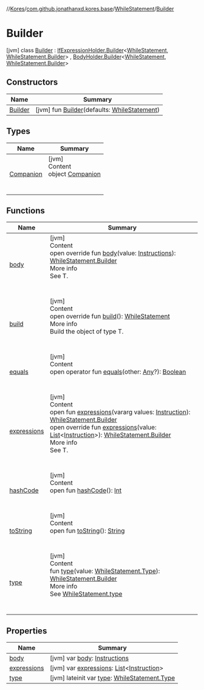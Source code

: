 //[Kores](../../../index.md)/[com.github.jonathanxd.kores.base](../../index.md)/[WhileStatement](../index.md)/[Builder](index.md)



# Builder  
 [jvm] class [Builder](index.md) : [IfExpressionHolder.Builder](../../-if-expression-holder/-builder/index.md)<[WhileStatement](../index.md), [WhileStatement.Builder](index.md)> , [BodyHolder.Builder](../../-body-holder/-builder/index.md)<[WhileStatement](../index.md), [WhileStatement.Builder](index.md)>    


## Constructors  
  
|  Name|  Summary| 
|---|---|
| <a name="com.github.jonathanxd.kores.base/WhileStatement.Builder/Builder/#com.github.jonathanxd.kores.base.WhileStatement/PointingToDeclaration/"></a>[Builder](-builder.md)| <a name="com.github.jonathanxd.kores.base/WhileStatement.Builder/Builder/#com.github.jonathanxd.kores.base.WhileStatement/PointingToDeclaration/"></a> [jvm] fun [Builder](-builder.md)(defaults: [WhileStatement](../index.md))   <br>


## Types  
  
|  Name|  Summary| 
|---|---|
| <a name="com.github.jonathanxd.kores.base/WhileStatement.Builder.Companion///PointingToDeclaration/"></a>[Companion](-companion/index.md)| <a name="com.github.jonathanxd.kores.base/WhileStatement.Builder.Companion///PointingToDeclaration/"></a>[jvm]  <br>Content  <br>object [Companion](-companion/index.md)  <br><br><br>


## Functions  
  
|  Name|  Summary| 
|---|---|
| <a name="com.github.jonathanxd.kores.base/WhileStatement.Builder/body/#com.github.jonathanxd.kores.Instructions/PointingToDeclaration/"></a>[body](body.md)| <a name="com.github.jonathanxd.kores.base/WhileStatement.Builder/body/#com.github.jonathanxd.kores.Instructions/PointingToDeclaration/"></a>[jvm]  <br>Content  <br>open override fun [body](body.md)(value: [Instructions](../../../com.github.jonathanxd.kores/-instructions/index.md)): [WhileStatement.Builder](index.md)  <br>More info  <br>See T.  <br><br><br>
| <a name="com.github.jonathanxd.kores.base/WhileStatement.Builder/build/#/PointingToDeclaration/"></a>[build](build.md)| <a name="com.github.jonathanxd.kores.base/WhileStatement.Builder/build/#/PointingToDeclaration/"></a>[jvm]  <br>Content  <br>open override fun [build](build.md)(): [WhileStatement](../index.md)  <br>More info  <br>Build the object of type T.  <br><br><br>
| <a name="kotlin/Any/equals/#kotlin.Any?/PointingToDeclaration/"></a>[equals](../../../com.github.jonathanxd.kores.util/-simple-resolver/index.md#%5Bkotlin%2FAny%2Fequals%2F%23kotlin.Any%3F%2FPointingToDeclaration%2F%5D%2FFunctions%2F-427383591)| <a name="kotlin/Any/equals/#kotlin.Any?/PointingToDeclaration/"></a>[jvm]  <br>Content  <br>open operator fun [equals](../../../com.github.jonathanxd.kores.util/-simple-resolver/index.md#%5Bkotlin%2FAny%2Fequals%2F%23kotlin.Any%3F%2FPointingToDeclaration%2F%5D%2FFunctions%2F-427383591)(other: [Any](https://kotlinlang.org/api/latest/jvm/stdlib/kotlin/-any/index.html)?): [Boolean](https://kotlinlang.org/api/latest/jvm/stdlib/kotlin/-boolean/index.html)  <br><br><br>
| <a name="com.github.jonathanxd.kores.base/IfExpressionHolder.Builder/expressions/#kotlin.Array[com.github.jonathanxd.kores.Instruction]/PointingToDeclaration/"></a>[expressions](../../-if-expression-holder/-builder/expressions.md)| <a name="com.github.jonathanxd.kores.base/IfExpressionHolder.Builder/expressions/#kotlin.Array[com.github.jonathanxd.kores.Instruction]/PointingToDeclaration/"></a>[jvm]  <br>Content  <br>open fun [expressions](../../-if-expression-holder/-builder/expressions.md)(vararg values: [Instruction](../../../com.github.jonathanxd.kores/-instruction/index.md)): [WhileStatement.Builder](index.md)  <br>open override fun [expressions](expressions.md)(value: [List](https://kotlinlang.org/api/latest/jvm/stdlib/kotlin.collections/-list/index.html)<[Instruction](../../../com.github.jonathanxd.kores/-instruction/index.md)>): [WhileStatement.Builder](index.md)  <br>More info  <br>See T.  <br><br><br>
| <a name="kotlin/Any/hashCode/#/PointingToDeclaration/"></a>[hashCode](../../../com.github.jonathanxd.kores.util/-simple-resolver/index.md#%5Bkotlin%2FAny%2FhashCode%2F%23%2FPointingToDeclaration%2F%5D%2FFunctions%2F-427383591)| <a name="kotlin/Any/hashCode/#/PointingToDeclaration/"></a>[jvm]  <br>Content  <br>open fun [hashCode](../../../com.github.jonathanxd.kores.util/-simple-resolver/index.md#%5Bkotlin%2FAny%2FhashCode%2F%23%2FPointingToDeclaration%2F%5D%2FFunctions%2F-427383591)(): [Int](https://kotlinlang.org/api/latest/jvm/stdlib/kotlin/-int/index.html)  <br><br><br>
| <a name="kotlin/Any/toString/#/PointingToDeclaration/"></a>[toString](../../../com.github.jonathanxd.kores.util/-simple-resolver/index.md#%5Bkotlin%2FAny%2FtoString%2F%23%2FPointingToDeclaration%2F%5D%2FFunctions%2F-427383591)| <a name="kotlin/Any/toString/#/PointingToDeclaration/"></a>[jvm]  <br>Content  <br>open fun [toString](../../../com.github.jonathanxd.kores.util/-simple-resolver/index.md#%5Bkotlin%2FAny%2FtoString%2F%23%2FPointingToDeclaration%2F%5D%2FFunctions%2F-427383591)(): [String](https://kotlinlang.org/api/latest/jvm/stdlib/kotlin/-string/index.html)  <br><br><br>
| <a name="com.github.jonathanxd.kores.base/WhileStatement.Builder/type/#com.github.jonathanxd.kores.base.WhileStatement.Type/PointingToDeclaration/"></a>[type](type.md)| <a name="com.github.jonathanxd.kores.base/WhileStatement.Builder/type/#com.github.jonathanxd.kores.base.WhileStatement.Type/PointingToDeclaration/"></a>[jvm]  <br>Content  <br>fun [type](type.md)(value: [WhileStatement.Type](../-type/index.md)): [WhileStatement.Builder](index.md)  <br>More info  <br>See [WhileStatement.type](../type.md)  <br><br><br>


## Properties  
  
|  Name|  Summary| 
|---|---|
| <a name="com.github.jonathanxd.kores.base/WhileStatement.Builder/body/#/PointingToDeclaration/"></a>[body](body.md)| <a name="com.github.jonathanxd.kores.base/WhileStatement.Builder/body/#/PointingToDeclaration/"></a> [jvm] var [body](body.md): [Instructions](../../../com.github.jonathanxd.kores/-instructions/index.md)   <br>
| <a name="com.github.jonathanxd.kores.base/WhileStatement.Builder/expressions/#/PointingToDeclaration/"></a>[expressions](expressions.md)| <a name="com.github.jonathanxd.kores.base/WhileStatement.Builder/expressions/#/PointingToDeclaration/"></a> [jvm] var [expressions](expressions.md): [List](https://kotlinlang.org/api/latest/jvm/stdlib/kotlin.collections/-list/index.html)<[Instruction](../../../com.github.jonathanxd.kores/-instruction/index.md)>   <br>
| <a name="com.github.jonathanxd.kores.base/WhileStatement.Builder/type/#/PointingToDeclaration/"></a>[type](type.md)| <a name="com.github.jonathanxd.kores.base/WhileStatement.Builder/type/#/PointingToDeclaration/"></a> [jvm] lateinit var [type](type.md): [WhileStatement.Type](../-type/index.md)   <br>

